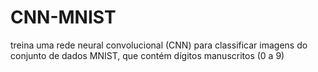 # CNN-MNIST
 treina uma rede neural convolucional (CNN) para classificar imagens do conjunto de dados MNIST, que contém dígitos manuscritos (0 a 9)
